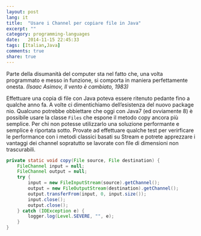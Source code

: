 ```yaml
---
layout: post
lang: it
title:  "Usare i Channel per copiare file in Java"
excerpt: ""
category: programming-languages
date:   2014-11-15 22:45:33
tags: [Italian,Java]
comments: true
share: true
---
```


Parte della disumanità del computer sta nel fatto che, una volta programmato e messo in funzione, si comporta in maniera perfettamente onesta. *(Isaac Asimov, Il vento è cambiato, 1983)*

Effettuare una copia di file con Java poteva essere ritenuto pedante fino a qualche anno fa. A volte ci dimentichiamo dell’esistenza del nuovo package nio. Qualcuno potrebbe obbiettare che oggi con Java7 (ed ovviamente 8) è possibile usare la classe `Files` che espone il metodo copy ancora più semplice. Per chi non potesse utilizzarlo una soluzione performante e semplice è riportata sotto. Provate ad effettuare qualche test per verirficare le performance con i metodi classici basati su Stream e potrete apprezzare i vantaggi dei channel sopratutto se lavorate con file di dimensioni non trascurabili.

```java
private static void copy(File source, File destination) {
    FileChannel input = null;
    FileChannel output = null;
    try {
        input = new FileInputStream(source).getChannel();
        output = new FileOutputStream(destination).getChannel();
        output.transferFrom(input, 0, input.size());
        input.close();
        output.close();
    } catch (IOException e) {
        logger.log(Level.SEVERE, "", e);
    }
}
```   
